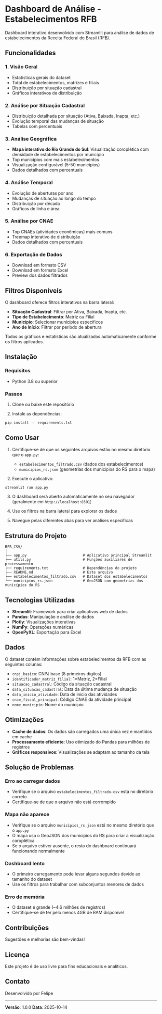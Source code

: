 # Dashboard de Análise - Estabelecimentos RFB

Dashboard interativo desenvolvido com Streamlit para análise de dados de estabelecimentos da Receita Federal do Brasil (RFB).

## Funcionalidades

### 1. Visão Geral
- Estatísticas gerais do dataset
- Total de estabelecimentos, matrizes e filiais
- Distribuição por situação cadastral
- Gráficos interativos de distribuição

### 2. Análise por Situação Cadastral
- Distribuição detalhada por situação (Ativa, Baixada, Inapta, etc.)
- Evolução temporal das mudanças de situação
- Tabelas com percentuais

### 3. Análise Geográfica
- **Mapa interativo do Rio Grande do Sul**: Visualização coroplética com densidade de estabelecimentos por município
- Top municípios com mais estabelecimentos
- Visualização configurável (5-50 municípios)
- Dados detalhados com percentuais

### 4. Análise Temporal
- Evolução de aberturas por ano
- Mudanças de situação ao longo do tempo
- Distribuição por década
- Gráficos de linha e área

### 5. Análise por CNAE
- Top CNAEs (atividades econômicas) mais comuns
- Treemap interativo de distribuição
- Dados detalhados com percentuais

### 6. Exportação de Dados
- Download em formato CSV
- Download em formato Excel
- Preview dos dados filtrados

## Filtros Disponíveis

O dashboard oferece filtros interativos na barra lateral:

- **Situação Cadastral**: Filtrar por Ativa, Baixada, Inapta, etc.
- **Tipo de Estabelecimento**: Matriz ou Filial
- **Município**: Selecionar municípios específicos
- **Ano de Início**: Filtrar por período de abertura

Todos os gráficos e estatísticas são atualizados automaticamente conforme os filtros aplicados.

## Instalação

### Requisitos
- Python 3.8 ou superior

### Passos

1. Clone ou baixe este repositório

2. Instale as dependências:
```bash
pip install -r requirements.txt
```

## Como Usar

1. Certifique-se de que os seguintes arquivos estão no mesmo diretório que o `app.py`:
   - `estabelecimentos_filtrado.csv` (dados dos estabelecimentos)
   - `municipios_rs.json` (geometrias dos municípios do RS para o mapa)

2. Execute o aplicativo:
```bash
streamlit run app.py
```

3. O dashboard será aberto automaticamente no seu navegador (geralmente em `http://localhost:8501`)

4. Use os filtros na barra lateral para explorar os dados

5. Navegue pelas diferentes abas para ver análises específicas

## Estrutura do Projeto

```
RFB_CSV/
│
├── app.py                          # Aplicativo principal Streamlit
├── utils.py                        # Funções auxiliares de processamento
├── requirements.txt                # Dependências do projeto
├── README.md                       # Este arquivo
├── estabelecimentos_filtrado.csv   # Dataset dos estabelecimentos
└── municipios_rs.json              # GeoJSON com geometrias dos municípios do RS
```

## Tecnologias Utilizadas

- **Streamlit**: Framework para criar aplicativos web de dados
- **Pandas**: Manipulação e análise de dados
- **Plotly**: Visualizações interativas
- **NumPy**: Operações numéricas
- **OpenPyXL**: Exportação para Excel

## Dados

O dataset contém informações sobre estabelecimentos da RFB com as seguintes colunas:

- `cnpj_basico`: CNPJ base (8 primeiros dígitos)
- `identificador_matriz_filial`: 1=Matriz, 2=Filial
- `situacao_cadastral`: Código da situação cadastral
- `data_situacao_cadastral`: Data da última mudança de situação
- `data_inicio_atividade`: Data de início das atividades
- `cnae_fiscal_principal`: Código CNAE da atividade principal
- `nome_municipio`: Nome do município

## Otimizações

- **Cache de dados**: Os dados são carregados uma única vez e mantidos em cache
- **Processamento eficiente**: Uso otimizado do Pandas para milhões de registros
- **Gráficos responsivos**: Visualizações se adaptam ao tamanho da tela

## Solução de Problemas

### Erro ao carregar dados
- Verifique se o arquivo `estabelecimentos_filtrado.csv` está no diretório correto
- Certifique-se de que o arquivo não está corrompido

### Mapa não aparece
- Verifique se o arquivo `municipios_rs.json` está no mesmo diretório que o `app.py`
- O mapa usa o GeoJSON dos municípios do RS para criar a visualização coroplética
- Se o arquivo estiver ausente, o resto do dashboard continuará funcionando normalmente

### Dashboard lento
- O primeiro carregamento pode levar alguns segundos devido ao tamanho do dataset
- Use os filtros para trabalhar com subconjuntos menores de dados

### Erro de memória
- O dataset é grande (~4.6 milhões de registros)
- Certifique-se de ter pelo menos 4GB de RAM disponível

## Contribuições

Sugestões e melhorias são bem-vindas!

## Licença

Este projeto é de uso livre para fins educacionais e analíticos.

## Contato

Desenvolvido por Felipe

---

**Versão**: 1.0.0
**Data**: 2025-10-14
